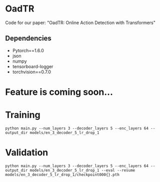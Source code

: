 # OadTR
Code for our paper: "OadTR: Online Action Detection with Transformers"

## Dependencies

* Pytorch==1.6.0 
* json
* numpy
* tensorboard-logger
* torchvision==0.7.0

# Feature is coming soon...

# Training
```
python main.py --num_layers 3 --decoder_layers 5 --enc_layers 64 --output_dir models/en_3_decoder_5_lr_drop_1
```
# Validation
```
python main.py --num_layers 3 --decoder_layers 5 --enc_layers 64 --output_dir models/en_3_decoder_5_lr_drop_1 --eval --resume models/en_3_decoder_5_lr_drop_1/checkpoint000{}.pth
```
